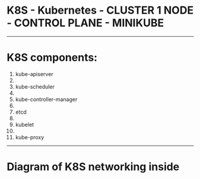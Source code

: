 # K8S - Kubernetes   - CLUSTER 1 NODE - CONTROL PLANE    - MINIKUBE
---------------------------------------------------------------------



# K8S components:

1. kube-apiserver
2. 
3. kube-scheduler
4. 
5. kube-controller-manager
6. 
7. etcd
8. 
9. kubelet
10. 
11. kube-proxy

------------------------------------------------------------------------

# Diagram of K8S networking inside
